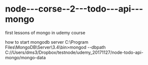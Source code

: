 # node---corse--2---todo---api---mongo

first lessons of mongo in udemy course


how to start mongodb server
C:\Program Files\MongoDB\Server\3.4\bin>mongod --dbpath C://Users/dms3/Dropbox/testnode/udemy_20171127/node-todo-api-mongo/mongo-data
